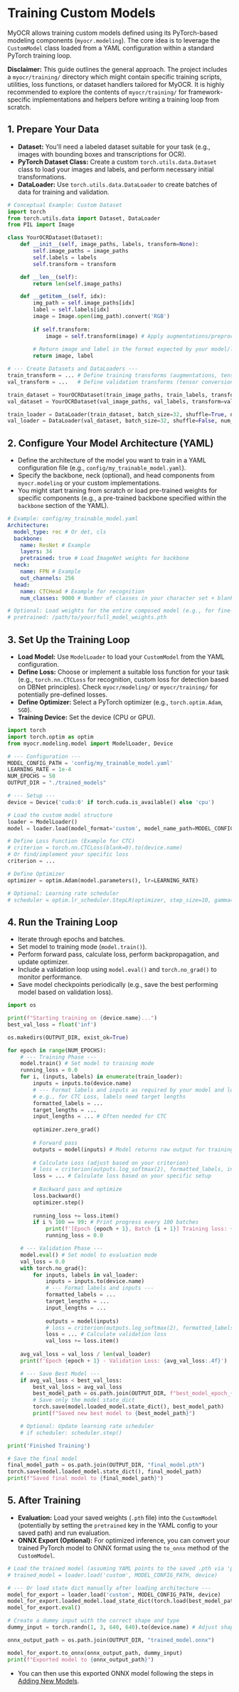 # Training Custom Models

MyOCR allows training custom models defined using its PyTorch-based modeling components (`myocr.modeling`). The core idea is to leverage the `CustomModel` class loaded from a YAML configuration within a standard PyTorch training loop.

**Disclaimer:** This guide outlines the general approach. The project includes a `myocr/training/` directory which might contain specific training scripts, utilities, loss functions, or dataset handlers tailored for MyOCR. It is highly recommended to explore the contents of `myocr/training/` for framework-specific implementations and helpers before writing a training loop from scratch.

## 1. Prepare Your Data

*   **Dataset:** You'll need a labeled dataset suitable for your task (e.g., images with bounding boxes and transcriptions for OCR).
*   **PyTorch Dataset Class:** Create a custom `torch.utils.data.Dataset` class to load your images and labels, and perform necessary initial transformations.
*   **DataLoader:** Use `torch.utils.data.DataLoader` to create batches of data for training and validation.

```python
# Conceptual Example: Custom Dataset
import torch
from torch.utils.data import Dataset, DataLoader
from PIL import Image

class YourOCRDataset(Dataset):
    def __init__(self, image_paths, labels, transform=None):
        self.image_paths = image_paths
        self.labels = labels
        self.transform = transform

    def __len__(self):
        return len(self.image_paths)

    def __getitem__(self, idx):
        img_path = self.image_paths[idx]
        label = self.labels[idx]
        image = Image.open(img_path).convert('RGB')
        
        if self.transform:
            image = self.transform(image) # Apply augmentations/preprocessing
            
        # Return image and label in the format expected by your model/loss
        return image, label 

# --- Create Datasets and DataLoaders ---
train_transform = ... # Define training transforms (augmentations, tensor conversion, normalization)
val_transform = ...   # Define validation transforms (tensor conversion, normalization)

train_dataset = YourOCRDataset(train_image_paths, train_labels, transform=train_transform)
val_dataset = YourOCRDataset(val_image_paths, val_labels, transform=val_transform)

train_loader = DataLoader(train_dataset, batch_size=32, shuffle=True, num_workers=4)
val_loader = DataLoader(val_dataset, batch_size=32, shuffle=False, num_workers=4)
```

## 2. Configure Your Model Architecture (YAML)

*   Define the architecture of the model you want to train in a YAML configuration file (e.g., `config/my_trainable_model.yaml`).
*   Specify the backbone, neck (optional), and head components from `myocr.modeling` or your custom implementations.
*   You might start training from scratch or load pre-trained weights for specific components (e.g., a pre-trained backbone specified within the `backbone` section of the YAML).

```yaml
# Example: config/my_trainable_model.yaml
Architecture:
  model_type: rec # Or det, cls
  backbone:
    name: ResNet # Example
    layers: 34
    pretrained: true # Load ImageNet weights for backbone
  neck:
    name: FPN # Example
    out_channels: 256
  head:
    name: CTCHead # Example for recognition
    num_classes: 9000 # Number of classes in your character set + blank

# Optional: Load weights for the entire composed model (e.g., for fine-tuning)
# pretrained: /path/to/your/full_model_weights.pth 
```

## 3. Set Up the Training Loop

*   **Load Model:** Use `ModelLoader` to load your `CustomModel` from the YAML configuration.
*   **Define Loss:** Choose or implement a suitable loss function for your task (e.g., `torch.nn.CTCLoss` for recognition, custom loss for detection based on DBNet principles). Check `myocr/modeling/` or `myocr/training/` for potentially pre-defined losses.
*   **Define Optimizer:** Select a PyTorch optimizer (e.g., `torch.optim.Adam`, `SGD`).
*   **Training Device:** Set the device (CPU or GPU).

```python
import torch
import torch.optim as optim
from myocr.modeling.model import ModelLoader, Device

# --- Configuration ---
MODEL_CONFIG_PATH = 'config/my_trainable_model.yaml'
LEARNING_RATE = 1e-4
NUM_EPOCHS = 50
OUTPUT_DIR = "./trained_models"

# --- Setup ---
device = Device('cuda:0' if torch.cuda.is_available() else 'cpu')

# Load the custom model structure
loader = ModelLoader()
model = loader.load(model_format='custom', model_name_path=MODEL_CONFIG_PATH, device=device)

# Define Loss Function (Example for CTC)
# criterion = torch.nn.CTCLoss(blank=0).to(device.name) 
# Or find/implement your specific loss
criterion = ... 

# Define Optimizer
optimizer = optim.Adam(model.parameters(), lr=LEARNING_RATE)

# Optional: Learning rate scheduler
# scheduler = optim.lr_scheduler.StepLR(optimizer, step_size=10, gamma=0.1)
```

## 4. Run the Training Loop

*   Iterate through epochs and batches.
*   Set model to training mode (`model.train()`).
*   Perform forward pass, calculate loss, perform backpropagation, and update optimizer.
*   Include a validation loop using `model.eval()` and `torch.no_grad()` to monitor performance.
*   Save model checkpoints periodically (e.g., save the best performing model based on validation loss).

```python
import os

print(f"Starting training on {device.name}...")
best_val_loss = float('inf')

os.makedirs(OUTPUT_DIR, exist_ok=True)

for epoch in range(NUM_EPOCHS):
    # --- Training Phase ---
    model.train() # Set model to training mode
    running_loss = 0.0
    for i, (inputs, labels) in enumerate(train_loader):
        inputs = inputs.to(device.name)
        # --- Format labels and inputs as required by your model and loss --- 
        # e.g., for CTC Loss, labels need target lengths
        formatted_labels = ... 
        target_lengths = ... 
        input_lengths = ... # Often needed for CTC
        
        optimizer.zero_grad()
        
        # Forward pass
        outputs = model(inputs) # Model returns raw output for training
        
        # Calculate Loss (adjust based on your criterion)
        # loss = criterion(outputs.log_softmax(2), formatted_labels, input_lengths, target_lengths)
        loss = ... # Calculate loss based on your specific setup
        
        # Backward pass and optimize
        loss.backward()
        optimizer.step()
        
        running_loss += loss.item()
        if i % 100 == 99: # Print progress every 100 batches
            print(f'[Epoch {epoch + 1}, Batch {i + 1}] Training loss: {running_loss / 100:.4f}')
            running_loss = 0.0

    # --- Validation Phase ---
    model.eval() # Set model to evaluation mode
    val_loss = 0.0
    with torch.no_grad():
        for inputs, labels in val_loader:
            inputs = inputs.to(device.name)
            # --- Format labels and inputs ---
            formatted_labels = ...
            target_lengths = ...
            input_lengths = ...
            
            outputs = model(inputs)
            # loss = criterion(outputs.log_softmax(2), formatted_labels, input_lengths, target_lengths)
            loss = ... # Calculate validation loss
            val_loss += loss.item()
            
    avg_val_loss = val_loss / len(val_loader)
    print(f'Epoch {epoch + 1} - Validation Loss: {avg_val_loss:.4f}')

    # --- Save Best Model --- 
    if avg_val_loss < best_val_loss:
        best_val_loss = avg_val_loss
        best_model_path = os.path.join(OUTPUT_DIR, f"best_model_epoch_{epoch+1}.pth")
        # Save only the model state_dict
        torch.save(model.loaded_model.state_dict(), best_model_path) 
        print(f"Saved new best model to {best_model_path}")

    # Optional: Update learning rate scheduler
    # if scheduler: scheduler.step()

print('Finished Training')

# Save the final model
final_model_path = os.path.join(OUTPUT_DIR, "final_model.pth")
torch.save(model.loaded_model.state_dict(), final_model_path)
print(f"Saved final model to {final_model_path}")
```

## 5. After Training

*   **Evaluation:** Load your saved weights (`.pth` file) into the `CustomModel` (potentially by setting the `pretrained` key in the YAML config to your saved path) and run evaluation.
*   **ONNX Export (Optional):** For optimized inference, you can convert your trained PyTorch model to ONNX format using the `to_onnx` method of the `CustomModel`.

```python
# Load the trained model (assuming YAML points to the saved .pth via 'pretrained' key)
# trained_model = loader.load('custom', MODEL_CONFIG_PATH, device)

# --- Or load state dict manually after loading architecture --- 
model_for_export = loader.load('custom', MODEL_CONFIG_PATH, device)
model_for_export.loaded_model.load_state_dict(torch.load(best_model_path, map_location=device.name))
model_for_export.eval()

# Create a dummy input with the correct shape and type
dummy_input = torch.randn(1, 3, 640, 640).to(device.name) # Adjust shape as needed

onnx_output_path = os.path.join(OUTPUT_DIR, "trained_model.onnx")

model_for_export.to_onnx(onnx_output_path, dummy_input)
print(f"Exported model to {onnx_output_path}")
```
*   You can then use this exported ONNX model following the steps in [Adding New Models](./new-model.md#option-1-adding-a-pre-trained-onnx-model).
